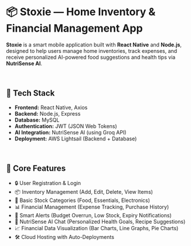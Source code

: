 # 📦 Stoxie — Home Inventory & Financial Management App

**Stoxie** is a smart mobile application built with **React Native** and **Node.js**, designed to help users manage home inventories, track expenses, and receive personalized AI-powered food suggestions and health tips via **NutriSense AI**.

<br/>

## 🚀 Tech Stack

- **Frontend:** React Native, Axios  
- **Backend:** Node.js, Express  
- **Database:** MySQL  
- **Authentication:** JWT (JSON Web Tokens)  
- **AI Integration:** NutriSense AI (using Groq API)  
- **Deployment:** AWS Lightsail (Backend + Database)

<br/>

## 📱 Core Features

- 🔒 User Registration & Login  
- 📦 Inventory Management (Add, Edit, Delete, View Items)  
- 🛒 Basic Stock Categories (Food, Essentials, Electronics)  
- 📊 Financial Management (Expense Tracking, Purchase History)  
- 🚨 Smart Alerts (Budget Overrun, Low Stock, Expiry Notifications)  
- 🤖 NutriSense AI Chat (Personalized Health Goals, Recipe Suggestions)  
- 📈 Financial Data Visualization (Bar Charts, Line Graphs, Pie Charts)  
- 🛠️ Cloud Hosting with Auto-Deployments  
